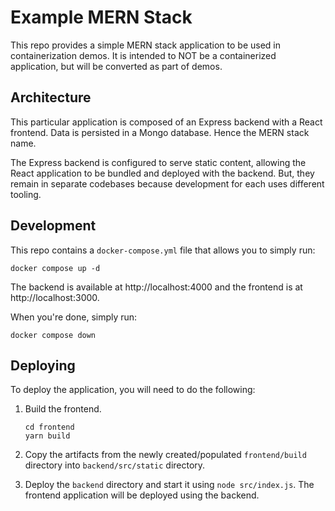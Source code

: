 # Example MERN Stack

This repo provides a simple MERN stack application to be used in containerization demos. It is intended to NOT be a containerized application, but will be converted as part of demos.

## Architecture

This particular application is composed of an Express backend with a React frontend. Data is persisted in a Mongo database. Hence the MERN stack name.

The Express backend is configured to serve static content, allowing the React application to be bundled and deployed with the backend. But, they remain in separate codebases because development for each uses different tooling.

## Development

This repo contains a `docker-compose.yml` file that allows you to simply run:

```
docker compose up -d
```

The backend is available at http://localhost:4000 and the frontend is at http://localhost:3000.

When you're done, simply run:

```
docker compose down
```


## Deploying

To deploy the application, you will need to do the following:

1. Build the frontend.

    ```
    cd frontend
    yarn build
    ```

1. Copy the artifacts from the newly created/populated `frontend/build` directory into `backend/src/static` directory.

1. Deploy the `backend` directory and start it using `node src/index.js`. The frontend application will be deployed using the backend.

